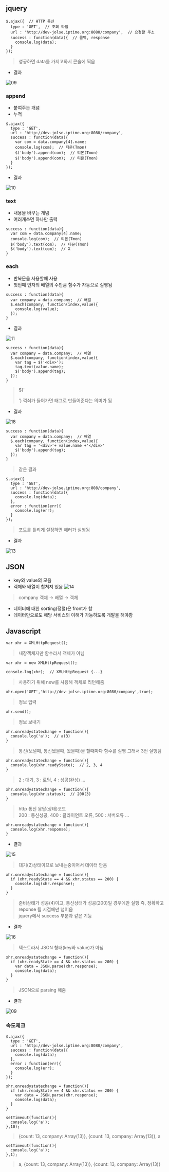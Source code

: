 ## jquery
```
$.ajax({  // HTTP 통신
  type : 'GET',  // 조회 타입
  url : 'http://dev-jolse.iptime.org:8080/company',  // 요청할 주소
  success : function(data){  // 콜백, response
    console.log(data);
  }
});
```
> 성공하면 data를 가지고와서 콘솔에 찍음
- 결과

![09](img/09.png)<br />
### append
- 붙여주는 개념
- 누적
```
$.ajax({
  type : 'GET',
  url : 'http://dev-jolse.iptime.org:8080/company',
  success : function(data){
    var com = data.company[4].name;
    console.log(com);  // 티몬(Tmon)
    $('body').append(com);  // 티몬(Tmon)
    $('body').append(com);  // 티몬(Tmon)
  }
});
```
- 결과

![10](img/10.png)<br />
### text
- 내용을 바꾸는 개념
- 여러개쓰면 하나만 출력
```
success : function(data){
  var com = data.company[4].name;
  console.log(com);  // 티몬(Tmon)
  $('body').text(com);  // 티몬(Tmon)
  $('body').text(com);  // X
}
```
### each
- 반복문을 사용할때 사용
- 첫번째 인자의 배열의 수만큼 함수가 자동으로 실행됨
```
success : function(data){
  var company = data.company;  // 배열
  $.each(company, function(index,value){
    console.log(value);
  });
}
```
- 결과

![11](img/11.png)<br />
```
success : function(data){
  var company = data.company;  // 배열
  $.each(company, function(index,value){
    var tag = $('<div>');
    tag.text(value.name);
    $('body').append(tag);
  });
}
```
> $('<div>') 꺽쇠가 들어가면 태그로 만들어준다는 의미가 됨
- 결과
  
![18](img/18.png)<br />
```
success : function(data){
  var company = data.company;  // 배열
  $.each(company, function(index,value){
    var tag = '<div>'+ value.name +'</div>'
    $('body').append(tag);
  });
}
```
> 같은 결과
```
$.ajax({
  type : 'GET',
  url : 'http://dev-jolse.iptime.org:808/company',
  success : function(data){
    console.log(data);
  },
  error : function(err){
    console.log(err);
  }
});
```
> 포트를 틀리게 설정하면 에러가 실행됨
- 결과

![13](img/13.png)<br />
## JSON
- key와 value의 모음
- 객체와 배열이 합쳐져 있음
![14](img/14.png)
> company 객체 → 배열 → 객체
- 데이터에 대한 sorting(정렬)은 front가 함
- 데이터만으로도 해당 서비스의 이해가 가능하도록 개발을 해야함

## Javascript
```
var xhr = XMLHttpRequest();
```
> 내장객체지만 함수라서 객체가 아님
```
var xhr = new XMLHttpRequest();

console.log(xhr);  // XMLHttpRequest {...}
```
> 사용하기 위해 new를 사용해 객체로 리턴해줌
```
xhr.open('GET','http://dev-jolse.iptime.org:8080/company',true);
```
> 정보 입력
```
xhr.send();
```
> 정보 보내기
```
xhr.onreadystatechange = function(){
  console.log('a');  // a(3)
}
```
> 통신(보낼때, 통신됐을때, 왔을때)을 할때마다 함수를 실행 그래서 3번 실행됨
```
xhr.onreadystatechange = function(){
  console.log(xhr.readyState);  // 2, 3, 4
}
```
> 2 : 대기, 3 : 로딩, 4 : 성공(완성) ...
```
xhr.onreadystatechange = function(){
  console.log(xhr.status);  // 200(3)
}
```
> http 통신 응답(상태)코드<br />200 : 통신성공, 400 : 클라이언트 오류, 500 : 서버오류 ...
```
xhr.onreadystatechange = function(){
  console.log(xhr.response);
}
```
- 결과

![15](img/15.png)
> 대기(2)상태이므로 보내는중이어서 데이터 안옴
```
xhr.onreadystatechange = function(){
  if (xhr.readyState == 4 && xhr.status == 200) {
    console.log(xhr.response);
  }
}
```
> 준비상태가 성공(4)이고, 통신상태가 성공(200)일 경우에만 실행 즉, 정확하고 reponse 될 시점에만 넘어옴<br />jquery에서 success 부분과 같은 기능
- 결과

![16](img/16.png)
> 텍스트라서 JSON 형태(key와 value)가 아님
```
xhr.onreadystatechange = function(){
  if (xhr.readyState == 4 && xhr.status == 200) {
    var data = JSON.parse(xhr.response);
    console.log(data);
  }
}
```
> JSON으로 parsing 해줌
- 결과


![09](img/09.png)

### 속도체크
```
$.ajax({
  type : 'GET',
  url : 'http://dev-jolse.iptime.org:8080/company',
  success : function(data){
    console.log(data);
  },
  error : function(err){
    console.log(err);
  }
});
```
```
xhr.onreadystatechange = function(){
  if (xhr.readyState == 4 && xhr.status == 200) {
    var data = JSON.parse(xhr.response);
    console.log(data);
  }
}
```
```
setTimeout(function(){
  console.log('a');
},10);
```
> {count: 13, company: Array(13)}, {count: 13, company: Array(13)}, a
```
setTimeout(function(){
  console.log('a');
},1);
```
> a, {count: 13, company: Array(13)}, {count: 13, company: Array(13)}
